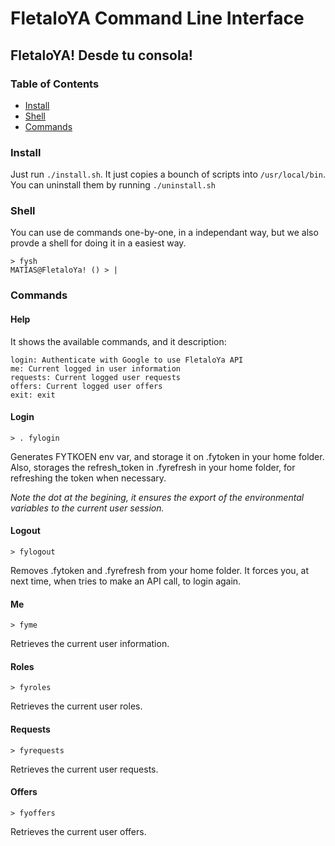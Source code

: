 # FletaloYA Command Line Interface

## FletaloYA! Desde tu consola!

### Table of Contents
- [Install](#install)
- [Shell](#shell)
- [Commands](#commands)


### Install

Just run `./install.sh`. It just copies a bounch of scripts into `/usr/local/bin`.
You can uninstall them by running `./uninstall.sh`

### Shell

You can use de commands one-by-one, in a independant way, but we also provde a shell for doing it in a easiest way.

```
> fysh
MATÍAS@FletaloYa! () > |
```

### Commands

#### Help

It shows the available commands, and it description:

```
login: Authenticate with Google to use FletaloYa API
me: Current logged in user information
requests: Current logged user requests
offers: Current logged user offers
exit: exit
```

#### Login

```
> . fylogin
```

Generates FYTKOEN env var, and storage it on .fytoken in your home folder.
Also, storages the refresh_token in .fyrefresh in your home folder, for refreshing the token when necessary.

*Note the dot at the begining, it ensures the export of the environmental variables to the current user session.*

#### Logout

```
> fylogout
```

Removes .fytoken and .fyrefresh from your home folder. It forces you, at next time, when tries to make an API call, to login again.

#### Me

```
> fyme
```

Retrieves the current user information.

#### Roles

```
> fyroles
```

Retrieves the current user roles.


#### Requests

```
> fyrequests
```

Retrieves the current user requests.


#### Offers

```
> fyoffers
```

Retrieves the current user offers.

